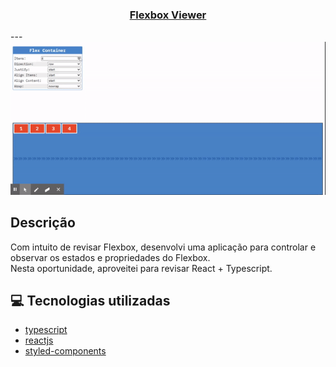 <h3 align="center">
  <a href="https://cahmoraes.github.io/Flexbox-Viewer/">Flexbox Viewer</a>
</h3>
---

<img src="https://github.com/Cahmoraes/Flexbox-Viewer/blob/master/src/assets/examples/example.gif" alt="Flexbox Viewer">

## Descrição
Com intuito de revisar Flexbox, desenvolvi uma aplicação para controlar e observar os estados e propriedades do Flexbox.<br>
Nesta oportunidade, aproveitei para revisar React + Typescript.

## :computer: Tecnologias utilizadas

- [typescript](https://www.typescriptlang.org/)
- [reactjs](https://pt-br.reactjs.org/)
- [styled-components](https://styled-components.com/)
